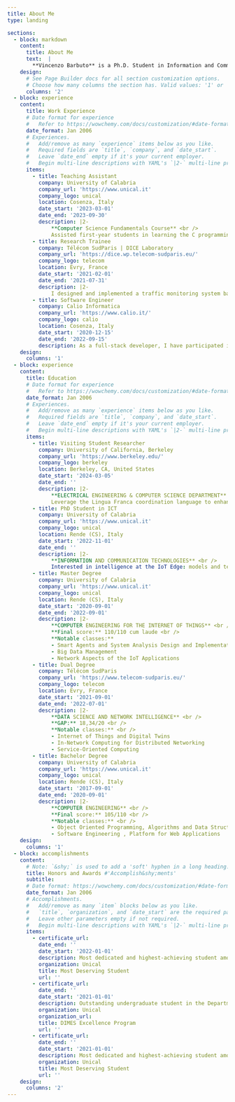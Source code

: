 ```yaml
---
title: About Me
type: landing

sections:
  - block: markdown
    content:
      title: About Me
      text:  |
        **Vincenzo Barbuto** is a Ph.D. Student in Information and Communication Technologies (ICT) at the Department of Computer, Modeling, Electronic, and System Engineering ([DIMES](https://dimes.unical.it/)), University of Calabria, Italy. He is a member of Smart, Pervasive and Mobile systems Engineering ([SPEME](https://labs.dimes.unical.it/speme/people/)) Laboratory since November 2023. Additionally, he holds membership in the prestigious Institute of Electrical and Electronics Engineers ([IEEE](https://www.ieee.org/)), with a specific affiliation to the Systems, Man, and Cybernetics ([SMC](https://www.ieeesmc.org/)) society. He is vice-president of [IEEE University of Calabria Student Branch](https://edu.ieee.org/it-uc/). His research focuses on developing and implementing AI techniques that can operate directly on data sources, such as sensors and IoT devices, to enable real-time and efficient decision-making at the network edge. 
    design:
      # See Page Builder docs for all section customization options.
      # Choose how many columns the section has. Valid values: '1' or '2'.
      columns: '2'
  - block: experience
    content:
      title: Work Experience
      # Date format for experience
      #   Refer to https://wowchemy.com/docs/customization/#date-format
      date_format: Jan 2006
      # Experiences.
      #   Add/remove as many `experience` items below as you like.
      #   Required fields are `title`, `company`, and `date_start`.
      #   Leave `date_end` empty if it's your current employer.
      #   Begin multi-line descriptions with YAML's `|2-` multi-line prefix.
      items:
        - title: Teaching Assistant
          company: University of Calabria
          company_url: 'https://www.unical.it'
          company_logo: unical
          location: Cosenza, Italy
          date_start: '2023-03-01'
          date_end: '2023-09-30'
          description: |2-
              **Computer Science Fundamentals Course** <br />
              Assisted first-year students in learning the C programming language
        - title: Research Trainee
          company: Télécom SudParis | DICE Laboratory
          company_url: 'https://dice.wp.telecom-sudparis.eu/'
          company_logo: telecom
          location: Evry, France
          date_start: '2021-02-01'
          date_end: '2021-07-31'
          description: |2-
              I designed and implemented a traffic monitoring system based on digital twin technology. This system detects and counts vehicles in real-time, monitors traffic pollution, and measures environmental parameters. This experience allowed me to specialize in creating, querying, and managing digital twins. I also gained expertise in general-purpose and synthetic sensing techniques, as well as in reverse digital twin creation.
        - title: Software Engineer
          company: Calio Informatica 
          company_url: 'https://www.calio.it/'
          company_logo: calio
          location: Cosenza, Italy
          date_start: '2020-12-15'
          date_end: '2022-09-15'
          description: As a full-stack developer, I have participated in various projects involving both web-based and desktop applications. I have gained expertise with front-end frameworks such as Angular, and I have experience optimizing systems to improve their performance and efficiency. Additionally, I possess a strong understanding of threading and parallelism in programming languages such as C#. I know how to utilize SQL bulk functions to streamline database operations.
    design:
      columns: '1'
  - block: experience
    content:
      title: Education
      # Date format for experience
      #   Refer to https://wowchemy.com/docs/customization/#date-format
      date_format: Jan 2006
      # Experiences.
      #   Add/remove as many `experience` items below as you like.
      #   Required fields are `title`, `company`, and `date_start`.
      #   Leave `date_end` empty if it's your current employer.
      #   Begin multi-line descriptions with YAML's `|2-` multi-line prefix.
      items:
        - title: Visiting Student Researcher
          company: University of California, Berkeley
          company_url: 'https://www.berkeley.edu/'
          company_logo: berkeley
          location: Berkeley, CA, United States
          date_start: '2024-03-05'
          date_end: ''
          description: |2-
              **ELECTRICAL ENGINEERING & COMPUTER SCIENCE DEPARTMENT** <br />
              Leverage the Lingua Franca coordination language to enhance the determinism of Edge Intelligence-based IoT systems
        - title: PhD Student in ICT
          company: University of Calabria
          company_url: 'https://www.unical.it'
          company_logo: unical
          location: Rende (CS), Italy
          date_start: '2022-11-01'
          date_end: ''
          description: |2-
              **INFORMATION AND COMMUNICATION TECHNOLOGIES** <br />
              Interested in intelligence at the IoT Edge: models and techniques for enabling smartness in IoT systems
        - title: Master Degree
          company: University of Calabria
          company_url: 'https://www.unical.it'
          company_logo: unical
          location: Rende (CS), Italy
          date_start: '2020-09-01'
          date_end: '2022-09-01'
          description: |2-
              **COMPUTER ENGINEERING FOR THE INTERNET OF THINGS** <br />
              **Final score:** 110/110 cum laude <br />
              **Notable classes:**
              - Smart Agents and System Analysis Design and Implementation
              - Big Data Management
              - Network Aspects of the IoT Applications
        - title: Dual Degree
          company: Télécom SudParis
          company_url: 'https://www.telecom-sudparis.eu/'
          company_logo: telecom
          location: Evry, France
          date_start: '2021-09-01'
          date_end: '2022-07-01'
          description: |2-
              **DATA SCIENCE AND NETWORK INTELLIGENCE** <br />
              **GAP:** 18,34/20 <br />
              **Notable classes:** <br />
              - Internet of Things and Digital Twins
              - In-Network Computing for Distributed Networking
              - Service-Oriented Computing
        - title: Bachelor Degree
          company: University of Calabria
          company_url: 'https://www.unical.it'
          company_logo: unical
          location: Rende (CS), Italy
          date_start: '2017-09-01'
          date_end: '2020-09-01'
          description: |2-
              **COMPUTER ENGINEERING** <br />
              **Final score:** 105/110 <br />
              **Notable classes:** <br />
              - Object Oriented Programming, Algorithms and Data Structures, Databases
              - Software Engineering , Platform for Web Applications
    design:
      columns: '1'
  - block: accomplishments
    content:
      # Note: `&shy;` is used to add a 'soft' hyphen in a long heading.
      title: Honors and Awards #'Accomplish&shy;ments'
      subtitle:
      # Date format: https://wowchemy.com/docs/customization/#date-format
      date_format: Jan 2006
      # Accomplishments.
      #   Add/remove as many `item` blocks below as you like.
      #   `title`, `organization`, and `date_start` are the required parameters.
      #   Leave other parameters empty if not required.
      #   Begin multi-line descriptions with YAML's `|2-` multi-line prefix.
      items:
        - certificate_url:
          date_end: ''
          date_start: '2022-01-01'
          description: Most dedicated and highest-achieving student among the Internet of Things (IoT) students within the Department of Computer, Modeling, Electronic, and System Engineering, University of Calabria for the academic year 2021-22
          organization: Unical
          title: Most Deserving Student
          url: ''
        - certificate_url: 
          date_end: ''
          date_start: '2021-01-01'
          description: Outstanding undergraduate student in the Department of Computer, Modeling, Electronic, and System Engineering, University of Calabria for the academic year 2020-21.
          organization: Unical
          organization_url: 
          title: DIMES Excellence Program
          url: ''
        - certificate_url:
          date_end: ''
          date_start: '2021-01-01'
          description: Most dedicated and highest-achieving student among the Internet of Things (IoT) students within the Department of Computer, Modeling, Electronic, and System Engineering, University of Calabria for the academic year 2020-21
          organization: Unical
          title: Most Deserving Student
          url: ''
    design:
      columns: '2'
---
```

